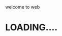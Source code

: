<html>
  <head>
    <tittle> welcome to web </tittle>
  </head>
  <body>
    <h1> LOADING....</h1>
  </body>
</html>
